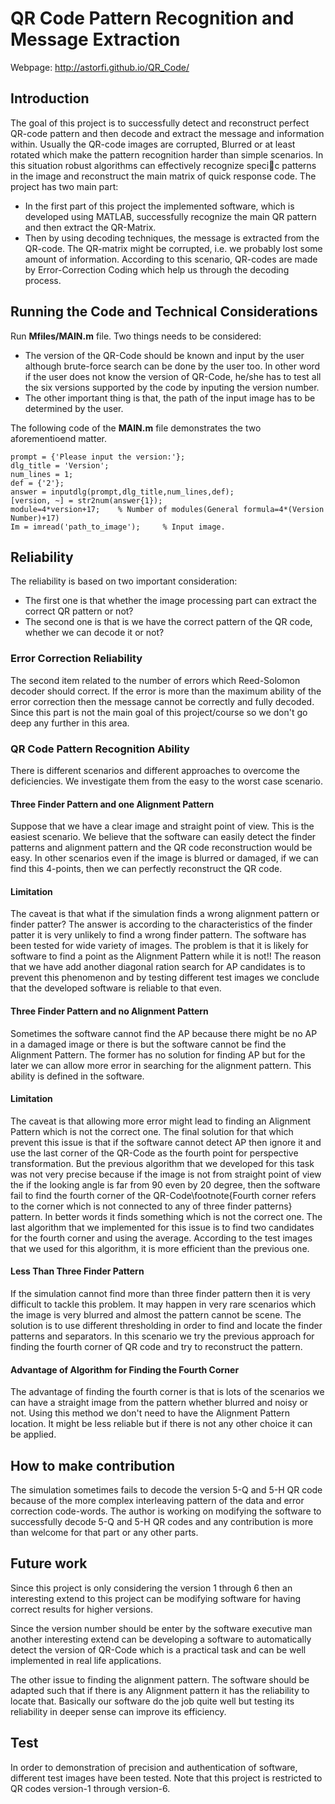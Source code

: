 # QR Code Pattern Recognition and Message Extraction
Webpage: http://astorfi.github.io/QR_Code/

## Introduction
The goal of this project is to successfully detect and reconstruct perfect QR-code pattern
and then decode and extract the message and information within. Usually the QR-code
images are corrupted, Blurred or at least rotated which make the pattern recognition
harder than simple scenarios. In this situation robust algorithms can effectively recognize
specic patterns in the image and reconstruct the main matrix of quick response code.
The project has two main part:
* In the first part of this project the implemented software, which is developed using
MATLAB, successfully recognize the main QR pattern and then extract the QR-Matrix.
* Then by using decoding techniques, the message is extracted from the QR-code. The
QR-matrix might be corrupted, i.e. we probably lost some amount of information. 
According to this scenario, QR-codes are made by Error-Correction Coding which help us
through the decoding process. 

## Running the Code and Technical Considerations

Run **Mfiles/MAIN.m** file. Two things needs to be considered:
* The version of the QR-Code should be known and input by the user although brute-force search can be done by the user too. In other word if the user does not know the version of QR-Code, he/she has to test all the six versions supported by the code by inputing the version number.
* The other important thing is that, the path of the input image has to be determined by the user.

The following code of the **MAIN.m** file demonstrates the two aforementioend matter.

```
prompt = {'Please input the version:'};
dlg_title = 'Version';
num_lines = 1;
def = {'2'};
answer = inputdlg(prompt,dlg_title,num_lines,def);
[version, ~] = str2num(answer{1});
module=4*version+17;    % Number of modules(General formula=4*(Version Number)+17)  
Im = imread('path_to_image');     % Input image.
```
## Reliability

The reliability is based on two important consideration:

* The first one is that whether the image processing part can extract the correct QR pattern or not?
* The second one is that is we have the correct pattern of the QR code, whether we can decode it or not?

### Error Correction Reliability
The second item related to the number of errors which Reed-Solomon decoder should correct. If the error is more than the maximum ability of the error correction then the message cannot be correctly and fully decoded. Since this part is not the main goal of this project/course so we don't go deep any further in this area.

### QR Code Pattern Recognition Ability

There is different scenarios and different approaches to overcome the deficiencies. We investigate them from the easy to the worst case scenario.

#### Three Finder Pattern and one Alignment Pattern

Suppose that we have a clear image and straight point of view. This is the easiest scenario. We believe that the software can easily detect the finder patterns and alignment pattern and the QR code reconstruction would be easy. In other scenarios even if the image is blurred or damaged, if we can find this 4-points, then we can perfectly reconstruct the QR code.

#### Limitation

The caveat is that what if the simulation finds a wrong alignment pattern or finder patter? The answer is according to the characteristics of the finder patter it is very unlikely to find a wrong finder pattern. The software has been tested for wide variety of images. The problem is that it is likely for software to find a point as the Alignment Pattern while it is not!! The reason that we have add another diagonal ration search for AP candidates is to prevent this phenomenon and by testing different test images we conclude that the developed software is reliable to that even.

#### Three Finder Pattern and no Alignment Pattern

Sometimes the software cannot find the AP because there might be no AP in a damaged image or there is but the software cannot be find the Alignment Pattern. The former has no solution for finding AP but for the later we can allow more error in searching for the alignment pattern. This ability is defined in the software. 

#### Limitation

The caveat is that allowing more error might lead to finding an Alignment Pattern which is not the correct one. The final solution for that which prevent this issue is that if the software cannot detect AP then ignore it and use the last corner of the QR-Code as the fourth point for perspective transformation. But the previous algorithm that we developed for this task was not very precise because if the image is not from straight point of view the if the looking angle is far from 90 even by 20 degree, then the software fail to find the fourth corner of the QR-Code\footnote{Fourth corner refers to the corner which is not connected to any of three finder patterns} pattern. In better words it finds something which is not the correct one. The last algorithm that we implemented for this issue is to find two candidates for the fourth corner and using the average. According to the test images that we used for this algorithm, it is more efficient than the previous one.

#### Less Than Three Finder Pattern

If the simulation cannot find more than three finder pattern then it is very difficult to tackle this problem. It may happen in very rare scenarios which the image is very blurred and almost the pattern cannot be scene. The solution is to use different thresholding in order to find and locate the finder patterns and separators. In this scenario we try the previous approach for finding the fourth corner of QR code and try to reconstruct the pattern.

#### Advantage of Algorithm for Finding the Fourth Corner

The advantage of finding the fourth corner is that is lots of the scenarios we can have a straight image from the pattern whether blurred and noisy or not. Using this method we don't need to have the Alignment Pattern location. It might be less reliable but if there is not any other choice it can be applied.

## How to make contribution

The simulation sometimes fails to decode the version 5-Q and 5-H QR code because of the more complex interleaving pattern of the data and error correction code-words. The author is working on modifying the software to successfully decode 5-Q and 5-H QR codes and any contribution is more than welcome for that part or any other parts.

## Future work

Since this project is only considering the version 1 through 6 then an interesting extend to this project can be modifying software for having correct results for higher versions.

Since the version number should be enter by the software executive man another interesting extend can be developing a software to automatically detect the version of QR-Code which is a practical task and can be well implemented in real life applications.

The other issue to finding the alignment pattern. The software should be adapted such that if there is any Alignment pattern it has the reliability to locate that. Basically our software do the job quite well but testing its reliability in deeper sense can improve its efficiency.


## Test
In order to demonstration of precision and authentication
of software, different test images have been tested. Note that this project is restricted 
to QR codes version-1 through version-6.
